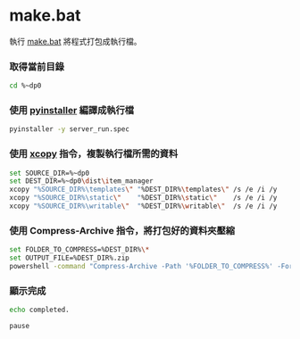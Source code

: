 # make.bat
執行 [make.bat] 將程式打包成執行檔。

### 取得當前目錄
```bash
cd %~dp0
```

### 使用 [pyinstaller] 編譯成執行檔
```bash
pyinstaller -y server_run.spec
```

### 使用 [xcopy] 指令，複製執行檔所需的資料
```bash
set SOURCE_DIR=%~dp0
set DEST_DIR=%~dp0\dist\item_manager
xcopy "%SOURCE_DIR%\templates\" "%DEST_DIR%\templates\" /s /e /i /y
xcopy "%SOURCE_DIR%\static\" 	"%DEST_DIR%\static\" 	/s /e /i /y
xcopy "%SOURCE_DIR%\writable\" 	"%DEST_DIR%\writable\" 	/s /e /i /y
```

### 使用 Compress-Archive 指令，將打包好的資料夾壓縮
```bash
set FOLDER_TO_COMPRESS=%DEST_DIR%\*
set OUTPUT_FILE=%DEST_DIR%.zip
powershell -command "Compress-Archive -Path '%FOLDER_TO_COMPRESS%' -Force -DestinationPath '%OUTPUT_FILE%'"
```

### 顯示完成
```bash
echo completed.

pause
```

[make.bat]: ../make.bat
[pyinstaller]: https://pypi.org/project/pyinstaller/
[xcopy]: https://learn.microsoft.com/en-us/windows-server/administration/windows-commands/xcopy
[compress-archive]: https://learn.microsoft.com/en-us/powershell/module/microsoft.powershell.archive/compress-archive?view=powershell-7.4